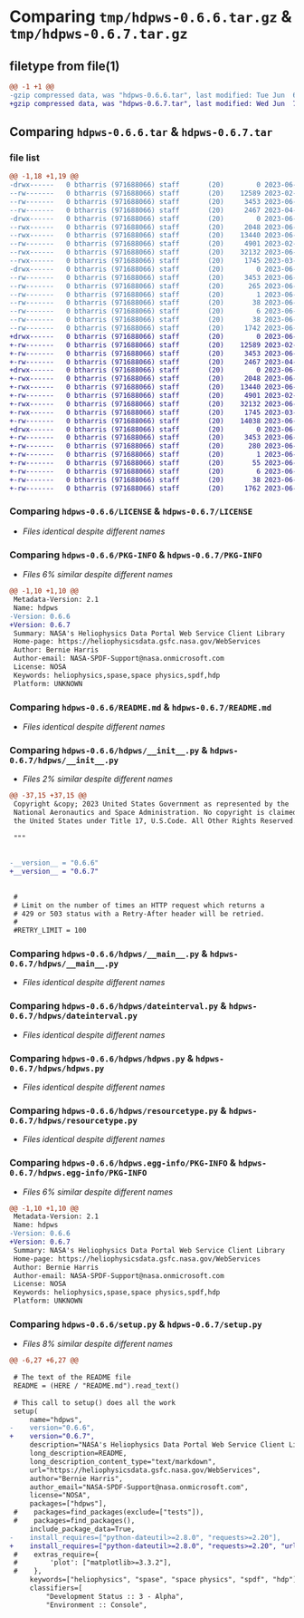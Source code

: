 # Comparing `tmp/hdpws-0.6.6.tar.gz` & `tmp/hdpws-0.6.7.tar.gz`

## filetype from file(1)

```diff
@@ -1 +1 @@
-gzip compressed data, was "hdpws-0.6.6.tar", last modified: Tue Jun  6 11:33:05 2023, max compression
+gzip compressed data, was "hdpws-0.6.7.tar", last modified: Wed Jun  7 15:39:08 2023, max compression
```

## Comparing `hdpws-0.6.6.tar` & `hdpws-0.6.7.tar`

### file list

```diff
@@ -1,18 +1,19 @@
-drwx------   0 btharris (971688066) staff       (20)        0 2023-06-06 11:33:05.362469 hdpws-0.6.6/
--rw-------   0 btharris (971688066) staff       (20)    12589 2023-02-22 18:33:31.000000 hdpws-0.6.6/LICENSE
--rw-------   0 btharris (971688066) staff       (20)     3453 2023-06-06 11:33:05.362145 hdpws-0.6.6/PKG-INFO
--rw-------   0 btharris (971688066) staff       (20)     2467 2023-04-20 10:54:35.000000 hdpws-0.6.6/README.md
-drwx------   0 btharris (971688066) staff       (20)        0 2023-06-06 11:33:05.359229 hdpws-0.6.6/hdpws/
--rwx------   0 btharris (971688066) staff       (20)     2048 2023-06-05 18:50:40.000000 hdpws-0.6.6/hdpws/__init__.py
--rwx------   0 btharris (971688066) staff       (20)    13440 2023-06-05 18:48:54.000000 hdpws-0.6.6/hdpws/__main__.py
--rw-------   0 btharris (971688066) staff       (20)     4901 2023-02-27 14:08:19.000000 hdpws-0.6.6/hdpws/dateinterval.py
--rwx------   0 btharris (971688066) staff       (20)    32132 2023-06-05 18:49:35.000000 hdpws-0.6.6/hdpws/hdpws.py
--rwx------   0 btharris (971688066) staff       (20)     1745 2023-03-21 11:12:21.000000 hdpws-0.6.6/hdpws/resourcetype.py
-drwx------   0 btharris (971688066) staff       (20)        0 2023-06-06 11:33:05.361636 hdpws-0.6.6/hdpws.egg-info/
--rw-------   0 btharris (971688066) staff       (20)     3453 2023-06-06 11:33:05.000000 hdpws-0.6.6/hdpws.egg-info/PKG-INFO
--rw-------   0 btharris (971688066) staff       (20)      265 2023-06-06 11:33:05.000000 hdpws-0.6.6/hdpws.egg-info/SOURCES.txt
--rw-------   0 btharris (971688066) staff       (20)        1 2023-06-06 11:33:05.000000 hdpws-0.6.6/hdpws.egg-info/dependency_links.txt
--rw-------   0 btharris (971688066) staff       (20)       38 2023-06-06 11:33:05.000000 hdpws-0.6.6/hdpws.egg-info/requires.txt
--rw-------   0 btharris (971688066) staff       (20)        6 2023-06-06 11:33:05.000000 hdpws-0.6.6/hdpws.egg-info/top_level.txt
--rw-------   0 btharris (971688066) staff       (20)       38 2023-06-06 11:33:05.362578 hdpws-0.6.6/setup.cfg
--rw-------   0 btharris (971688066) staff       (20)     1742 2023-06-05 18:50:59.000000 hdpws-0.6.6/setup.py
+drwx------   0 btharris (971688066) staff       (20)        0 2023-06-07 15:39:08.131962 hdpws-0.6.7/
+-rw-------   0 btharris (971688066) staff       (20)    12589 2023-02-22 18:33:31.000000 hdpws-0.6.7/LICENSE
+-rw-------   0 btharris (971688066) staff       (20)     3453 2023-06-07 15:39:08.131652 hdpws-0.6.7/PKG-INFO
+-rw-------   0 btharris (971688066) staff       (20)     2467 2023-04-20 10:54:35.000000 hdpws-0.6.7/README.md
+drwx------   0 btharris (971688066) staff       (20)        0 2023-06-07 15:39:08.128902 hdpws-0.6.7/hdpws/
+-rwx------   0 btharris (971688066) staff       (20)     2048 2023-06-07 12:00:23.000000 hdpws-0.6.7/hdpws/__init__.py
+-rwx------   0 btharris (971688066) staff       (20)    13440 2023-06-05 18:48:54.000000 hdpws-0.6.7/hdpws/__main__.py
+-rw-------   0 btharris (971688066) staff       (20)     4901 2023-02-27 14:08:19.000000 hdpws-0.6.7/hdpws/dateinterval.py
+-rwx------   0 btharris (971688066) staff       (20)    32132 2023-06-05 18:49:35.000000 hdpws-0.6.7/hdpws/hdpws.py
+-rwx------   0 btharris (971688066) staff       (20)     1745 2023-03-21 11:12:21.000000 hdpws-0.6.7/hdpws/resourcetype.py
+-rw-------   0 btharris (971688066) staff       (20)    14038 2023-06-07 15:29:38.000000 hdpws-0.6.7/hdpws/spase.py
+drwx------   0 btharris (971688066) staff       (20)        0 2023-06-07 15:39:08.131182 hdpws-0.6.7/hdpws.egg-info/
+-rw-------   0 btharris (971688066) staff       (20)     3453 2023-06-07 15:39:08.000000 hdpws-0.6.7/hdpws.egg-info/PKG-INFO
+-rw-------   0 btharris (971688066) staff       (20)      280 2023-06-07 15:39:08.000000 hdpws-0.6.7/hdpws.egg-info/SOURCES.txt
+-rw-------   0 btharris (971688066) staff       (20)        1 2023-06-07 15:39:08.000000 hdpws-0.6.7/hdpws.egg-info/dependency_links.txt
+-rw-------   0 btharris (971688066) staff       (20)       55 2023-06-07 15:39:08.000000 hdpws-0.6.7/hdpws.egg-info/requires.txt
+-rw-------   0 btharris (971688066) staff       (20)        6 2023-06-07 15:39:08.000000 hdpws-0.6.7/hdpws.egg-info/top_level.txt
+-rw-------   0 btharris (971688066) staff       (20)       38 2023-06-07 15:39:08.132075 hdpws-0.6.7/setup.cfg
+-rw-------   0 btharris (971688066) staff       (20)     1762 2023-06-07 11:59:37.000000 hdpws-0.6.7/setup.py
```

### Comparing `hdpws-0.6.6/LICENSE` & `hdpws-0.6.7/LICENSE`

 * *Files identical despite different names*

### Comparing `hdpws-0.6.6/PKG-INFO` & `hdpws-0.6.7/PKG-INFO`

 * *Files 6% similar despite different names*

```diff
@@ -1,10 +1,10 @@
 Metadata-Version: 2.1
 Name: hdpws
-Version: 0.6.6
+Version: 0.6.7
 Summary: NASA's Heliophysics Data Portal Web Service Client Library
 Home-page: https://heliophysicsdata.gsfc.nasa.gov/WebServices
 Author: Bernie Harris
 Author-email: NASA-SPDF-Support@nasa.onmicrosoft.com
 License: NOSA
 Keywords: heliophysics,spase,space physics,spdf,hdp
 Platform: UNKNOWN
```

### Comparing `hdpws-0.6.6/README.md` & `hdpws-0.6.7/README.md`

 * *Files identical despite different names*

### Comparing `hdpws-0.6.6/hdpws/__init__.py` & `hdpws-0.6.7/hdpws/__init__.py`

 * *Files 2% similar despite different names*

```diff
@@ -37,15 +37,15 @@
 Copyright &copy; 2023 United States Government as represented by the
 National Aeronautics and Space Administration. No copyright is claimed in
 the United States under Title 17, U.S.Code. All Other Rights Reserved.
 
 """
 
 
-__version__ = "0.6.6"
+__version__ = "0.6.7"
 
 
 #
 # Limit on the number of times an HTTP request which returns a
 # 429 or 503 status with a Retry-After header will be retried.
 #
 #RETRY_LIMIT = 100
```

### Comparing `hdpws-0.6.6/hdpws/__main__.py` & `hdpws-0.6.7/hdpws/__main__.py`

 * *Files identical despite different names*

### Comparing `hdpws-0.6.6/hdpws/dateinterval.py` & `hdpws-0.6.7/hdpws/dateinterval.py`

 * *Files identical despite different names*

### Comparing `hdpws-0.6.6/hdpws/hdpws.py` & `hdpws-0.6.7/hdpws/hdpws.py`

 * *Files identical despite different names*

### Comparing `hdpws-0.6.6/hdpws/resourcetype.py` & `hdpws-0.6.7/hdpws/resourcetype.py`

 * *Files identical despite different names*

### Comparing `hdpws-0.6.6/hdpws.egg-info/PKG-INFO` & `hdpws-0.6.7/hdpws.egg-info/PKG-INFO`

 * *Files 6% similar despite different names*

```diff
@@ -1,10 +1,10 @@
 Metadata-Version: 2.1
 Name: hdpws
-Version: 0.6.6
+Version: 0.6.7
 Summary: NASA's Heliophysics Data Portal Web Service Client Library
 Home-page: https://heliophysicsdata.gsfc.nasa.gov/WebServices
 Author: Bernie Harris
 Author-email: NASA-SPDF-Support@nasa.onmicrosoft.com
 License: NOSA
 Keywords: heliophysics,spase,space physics,spdf,hdp
 Platform: UNKNOWN
```

### Comparing `hdpws-0.6.6/setup.py` & `hdpws-0.6.7/setup.py`

 * *Files 8% similar despite different names*

```diff
@@ -6,27 +6,27 @@
 
 # The text of the README file
 README = (HERE / "README.md").read_text()
 
 # This call to setup() does all the work
 setup(
     name="hdpws",
-    version="0.6.6",
+    version="0.6.7",
     description="NASA's Heliophysics Data Portal Web Service Client Library",
     long_description=README,
     long_description_content_type="text/markdown",
     url="https://heliophysicsdata.gsfc.nasa.gov/WebServices",
     author="Bernie Harris",
     author_email="NASA-SPDF-Support@nasa.onmicrosoft.com",
     license="NOSA",
     packages=["hdpws"],
 #    packages=find_packages(exclude=["tests"]),
 #    packages=find_packages(),
     include_package_data=True,
-    install_requires=["python-dateutil>=2.8.0", "requests>=2.20"],
+    install_requires=["python-dateutil>=2.8.0", "requests>=2.20", "urllib3>=1.26.14"],
 #    extras_require={
 #        'plot': ["matplotlib>=3.3.2"],
 #    },
     keywords=["heliophysics", "spase", "space physics", "spdf", "hdp"],
     classifiers=[
         "Development Status :: 3 - Alpha",
         "Environment :: Console",
```

